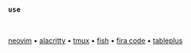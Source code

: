 <br>

### `use`

<br>

[neovim](https://neovim.io) • [alacritty](https://alacritty.org) • [tmux](https://github.com/tmux/tmux/wiki) • [fish](https://fishshell.com) • [fira code](https://github.com/tonsky/FiraCode) • [tableplus](https://tableplus.com)

<br>
